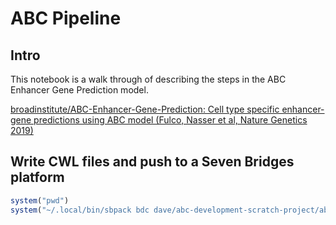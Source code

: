 ABC Pipeline
================

## Intro

This notebook is a walk through of describing the steps in the ABC
Enhancer Gene Prediction model.

[broadinstitute/ABC-Enhancer-Gene-Prediction: Cell type specific
enhancer-gene predictions using ABC model (Fulco, Nasser et al, Nature
Genetics
2019)](https://github.com/broadinstitute/ABC-Enhancer-Gene-Prediction)

## Write CWL files and push to a Seven Bridges platform

``` r
system("pwd")
system("~/.local/bin/sbpack bdc dave/abc-development-scratch-project/abc_workflow cwl/abc_workflow.cwl")
```
